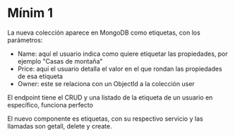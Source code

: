 # Mínim 1
La nueva colección aparece en MongoDB como etiquetas, con los parámetros:
- Name: aquí el usuario indica como quiere etiquetar las propiedades, por ejemplo "Casas de montaña"
- Price: aquí el usuario detalla el valor en el que rondan las propiedades de esa etiqueta
- Owner: este se relaciona con un ObjectId a la colección user

El endpoint tiene el CRUD y una listado de la etiqueta de un usuario en específico, funciona perfecto

El nuevo componente es etiquetas, con su respectivo servicio y las llamadas son getall, delete y create.